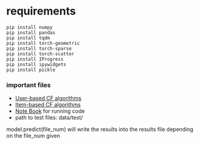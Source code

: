 # requirements
```
pip install numpy
pip install pandas
pip install tqdm
pip install torch-geometric
pip install torch-sparse
pip install torch-scatter
pip install IProgress
pip install ipywidgets
pip install pickle
```

### important files
- [User-based CF algorithms](ubcf.py)
- [Item-based CF algorithms](ibcf.py)
- [Note Book](testbench.ipynb) for running code
- path to test files: data/test/

model.predict(file_num) will write the results into the results file depending on the file_num given
